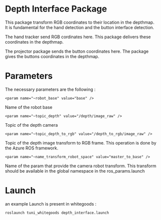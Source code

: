 # Depth Interface Package

This package transform RGB coordinates to their location in the depthmap. It is fundamental for the hand detection and the button interface detection.

The hand tracker send RGB cordinates here. This package delivers these coordinates in the depthmap.

The projector package sends the button coordinates here. The package gives the buttons coordinates in the depthmap.

# Parameters

The necessary parameters are the following :
```
<param name="~robot_base" value="base" />
```
Name of the robot base
```
<param name="~topic_depth" value="/depth/image_raw" />
```
Topic of the depth camera
```
<param name="~topic_depth_to_rgb" value="/depth_to_rgb/image_raw" />
```
Topic of the depth image transform to RGB frame. This operation is done by the Azure ROS framework.
```
<param name="~name_transform_robot_space" value="master_to_base" />
```
Name of the param that provide the camera robot transform. This transform should be available in the global namespace in the ros_params.launch

# Launch

an example Launch is present in whitegoods :
```
roslaunch tuni_whitegoods depth_interface.launch
```